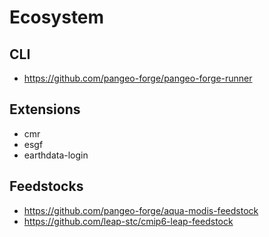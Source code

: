 # Ecosystem

## CLI

- https://github.com/pangeo-forge/pangeo-forge-runner

## Extensions

- cmr
- esgf
- earthdata-login

## Feedstocks

- https://github.com/pangeo-forge/aqua-modis-feedstock
- https://github.com/leap-stc/cmip6-leap-feedstock
